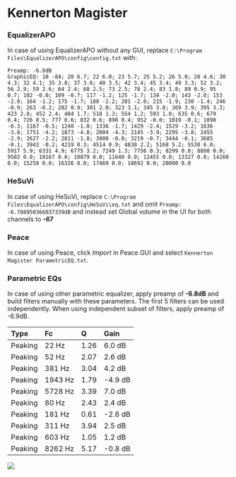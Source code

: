 # Kennerton Magister

### EqualizerAPO
In case of using EqualizerAPO without any GUI, replace `C:\Program Files\EqualizerAPO\config\config.txt`
with:
```
Preamp: -6.8dB
GraphicEQ: 10 -84; 20 6.7; 22 6.0; 23 5.7; 25 5.2; 26 5.0; 28 4.6; 30 4.3; 32 4.1; 35 3.8; 37 3.6; 40 3.5; 42 3.4; 45 3.4; 49 3.3; 52 3.2; 56 2.9; 59 2.6; 64 2.4; 68 2.5; 73 2.5; 78 2.4; 83 1.8; 89 0.9; 95 0.7; 102 -0.0; 109 -0.7; 117 -1.2; 125 -1.7; 134 -2.0; 143 -2.0; 153 -2.0; 164 -1.2; 175 -1.7; 188 -2.2; 201 -2.0; 215 -1.9; 230 -1.4; 246 -0.9; 263 -0.2; 282 0.9; 301 2.0; 323 3.1; 345 3.8; 369 3.9; 395 3.3; 423 2.8; 452 2.4; 484 1.7; 518 1.3; 554 1.2; 593 1.0; 635 0.6; 679 0.4; 726 0.5; 777 0.6; 832 0.6; 890 0.4; 952 -0.0; 1019 -0.1; 1090 -0.3; 1167 -0.5; 1248 -1.0; 1336 -1.7; 1429 -2.4; 1529 -3.2; 1636 -3.8; 1751 -4.2; 1873 -4.8; 2004 -4.3; 2145 -3.9; 2295 -3.8; 2455 -2.9; 2627 -2.2; 2811 -1.8; 3008 -0.8; 3219 -0.7; 3444 -0.1; 3685 -0.1; 3943 -0.2; 4219 0.3; 4514 0.9; 4830 2.2; 5168 5.2; 5530 6.0; 5917 5.9; 6331 4.9; 6775 3.2; 7249 1.3; 7756 0.3; 8299 0.0; 8880 0.0; 9502 0.0; 10167 0.0; 10879 0.0; 11640 0.0; 12455 0.0; 13327 0.0; 14260 0.0; 15258 0.0; 16326 0.0; 17469 0.0; 18692 0.0; 20000 0.0
```

### HeSuVi
In case of using HeSuVi, replace `C:\Program Files\EqualizerAPO\config\HeSuVi\eq.txt` and omit `Preamp:
-6.788950366037339dB` and instead set Global volume in the UI for both channels to **-67**

### Peace
In case of using Peace, click *Import* in Peace GUI and select `Kennerton Magister ParametricEQ.txt`.

### Parametric EQs
In case of using other parametric equalizer, apply preamp of **-6.8dB** and build filters manually
with these parameters. The first 5 filters can be used independently.
When using independent subset of filters, apply preamp of -6.9dB.

| Type    | Fc      |    Q | Gain    |
|:--------|:--------|:-----|:--------|
| Peaking | 22 Hz   | 1.26 | 6.0 dB  |
| Peaking | 52 Hz   | 2.07 | 2.6 dB  |
| Peaking | 381 Hz  | 3.04 | 4.2 dB  |
| Peaking | 1943 Hz | 1.79 | -4.9 dB |
| Peaking | 5728 Hz | 3.39 | 7.0 dB  |
| Peaking | 80 Hz   | 2.43 | 2.4 dB  |
| Peaking | 181 Hz  | 0.61 | -2.6 dB |
| Peaking | 311 Hz  | 3.94 | 2.5 dB  |
| Peaking | 603 Hz  | 1.05 | 1.2 dB  |
| Peaking | 8262 Hz | 5.17 | -0.8 dB |

![](https://raw.githubusercontent.com/jaakkopasanen/AutoEq/master/results/innerfidelity/sbaf-serious/Kennerton%20Magister/Kennerton%20Magister.png)
